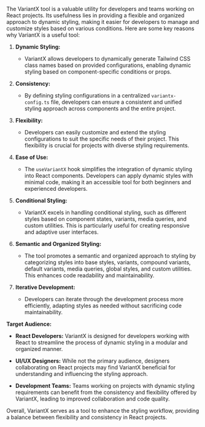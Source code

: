 The VariantX tool is a valuable utility for developers and teams working on React projects. Its usefulness lies in providing a flexible and organized approach to dynamic styling, making it easier for developers to manage and customize styles based on various conditions. Here are some key reasons why VariantX is a useful tool:

1. **Dynamic Styling:**
   - VariantX allows developers to dynamically generate Tailwind CSS class names based on provided configurations, enabling dynamic styling based on component-specific conditions or props.

2. **Consistency:**
   - By defining styling configurations in a centralized `variantx-config.ts` file, developers can ensure a consistent and unified styling approach across components and the entire project.

3. **Flexibility:**
   - Developers can easily customize and extend the styling configurations to suit the specific needs of their project. This flexibility is crucial for projects with diverse styling requirements.

4. **Ease of Use:**
   - The `useVariantX` hook simplifies the integration of dynamic styling into React components. Developers can apply dynamic styles with minimal code, making it an accessible tool for both beginners and experienced developers.

5. **Conditional Styling:**
   - VariantX excels in handling conditional styling, such as different styles based on component states, variants, media queries, and custom utilities. This is particularly useful for creating responsive and adaptive user interfaces.

6. **Semantic and Organized Styling:**
   - The tool promotes a semantic and organized approach to styling by categorizing styles into base styles, variants, compound variants, default variants, media queries, global styles, and custom utilities. This enhances code readability and maintainability.

7. **Iterative Development:**
   - Developers can iterate through the development process more efficiently, adapting styles as needed without sacrificing code maintainability.

**Target Audience:**
- **React Developers:** VariantX is designed for developers working with React to streamline the process of dynamic styling in a modular and organized manner.
  
- **UI/UX Designers:** While not the primary audience, designers collaborating on React projects may find VariantX beneficial for understanding and influencing the styling approach.

- **Development Teams:** Teams working on projects with dynamic styling requirements can benefit from the consistency and flexibility offered by VariantX, leading to improved collaboration and code quality.

Overall, VariantX serves as a tool to enhance the styling workflow, providing a balance between flexibility and consistency in React projects.